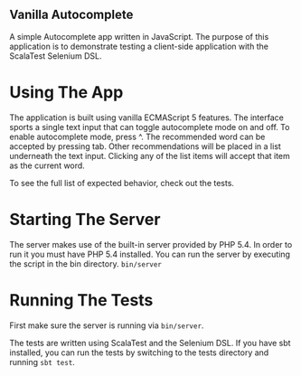 Vanilla Autocomplete
--------------------
A simple Autocomplete app written in JavaScript. The purpose of this application is to demonstrate
testing a client-side application with the ScalaTest Selenium DSL.

Using The App
=============
The application is built using vanilla ECMAScript 5 features. The interface sports a single text input that can 
toggle autocomplete mode on and off. To enable autocomplete mode, press ^. The recommended word can be accepted by
pressing tab. Other recommendations will be placed in a list underneath the text input. Clicking any of the list items
will accept that item as the current word.

To see the full list of expected behavior, check out the tests.

Starting The Server
===================
The server makes use of the built-in server provided by PHP 5.4. In order to run it you must have PHP 5.4 installed. You can run the server by executing the script in the bin directory. `bin/server`

Running The Tests
=================
First make sure the server is running via `bin/server`.

The tests are written using ScalaTest and the Selenium DSL. If you have sbt installed, you can run the tests by switching to the tests directory and running `sbt test`.
